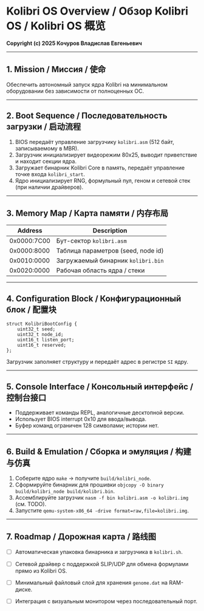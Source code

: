 # Kolibri OS Overview / Обзор Kolibri OS / Kolibri OS 概览

**Copyright (c) 2025 Кочуров Владислав Евгеньевич**

---

## 1. Mission / Миссия / 使命

Обеспечить автономный запуск ядра Kolibri на минимальном оборудовании без зависимости от полноценных ОС.

---

## 2. Boot Sequence / Последовательность загрузки / 启动流程

1. BIOS передаёт управление загрузчику `kolibri.asm` (512 байт, записываемому в MBR).
2. Загрузчик инициализирует видеорежим 80x25, выводит приветствие и находит секции ядра.
3. Загружает бинарник Kolibri Core в память, передаёт управление точке входа `kolibri_start`.
4. Ядро инициализирует RNG, формульный пул, геном и сетевой стек (при наличии драйверов).

---

## 3. Memory Map / Карта памяти / 内存布局

| Address | Description |
|---------|-------------|
| 0x0000:7C00 | Бут-сектор `kolibri.asm` |
| 0x0000:8000 | Таблица параметров (seed, node id) |
| 0x0010:0000 | Загружаемый бинарник `kolibri.bin` |
| 0x0020:0000 | Рабочая область ядра / стеки |

---

## 4. Configuration Block / Конфигурационный блок / 配置块

```
struct KolibriBootConfig {
    uint32_t seed;
    uint32_t node_id;
    uint16_t listen_port;
    uint16_t reserved;
};
```

Загрузчик заполняет структуру и передаёт адрес в регистре `SI` ядру.

---

## 5. Console Interface / Консольный интерфейс / 控制台接口

- Поддерживает команды REPL, аналогичные десктопной версии.
- Использует BIOS interrupt 0x10 для ввода/вывода.
- Буфер команд ограничен 128 символами; истории нет.

---

## 6. Build & Emulation / Сборка и эмуляция / 构建与仿真

1. Соберите ядро `make` → получите `build/kolibri_node`.
2. Сформируйте бинарник для прошивки `objcopy -O binary build/kolibri_node build/kolibri.bin`.
3. Ассемблируйте загрузчик `nasm -f bin kolibri.asm -o kolibri.img` (см. TODO).
4. Запустите `qemu-system-x86_64 -drive format=raw,file=kolibri.img`.

---

## 7. Roadmap / Дорожная карта / 路线图

- [ ] Автоматическая упаковка бинарника и загрузчика в `kolibri.sh`.
- [ ] Сетевой драйвер с поддержкой SLIP/UDP для обмена формулами прямо из Kolibri OS.
- [ ] Минимальный файловый слой для хранения `genome.dat` на RAM-диске.
- [ ] Интеграция с визуальным монитором через последовательный порт.

